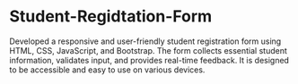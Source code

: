 # Student-Regidtation-Form
Developed a responsive and user-friendly student registration form using HTML, CSS, JavaScript, and Bootstrap. The form collects essential student information, validates input, and provides real-time feedback. It is designed to be accessible and easy to use on various devices.
